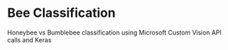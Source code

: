 # Bee Classification
Honeybee vs Bumblebee classification using Microsoft Custom Vision API calls and Keras
